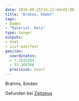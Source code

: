 ```yaml
---
date: 2020-09-25T19:12:44+02:00
title: "Brahms, Emden"
tags:
- Emden
- "Material: Holz"
type: hanger
outputs:
- html
- iiif-manifest
geojson:
  coordinates:
  - 7.2031394
  - 53.368366
  precision: exact
---
```

Brahms, Emden


<div class="source">Gefunden bei <a href="http://www.zeitzeug.de/">Zeitzeug</a></div>
